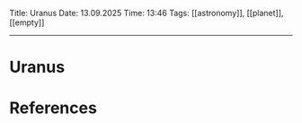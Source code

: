 Title: Uranus
Date: 13.09.2025
Time: 13:46
Tags: [[astronomy]], [[planet]], [[empty]]

---
# Uranus



# References
